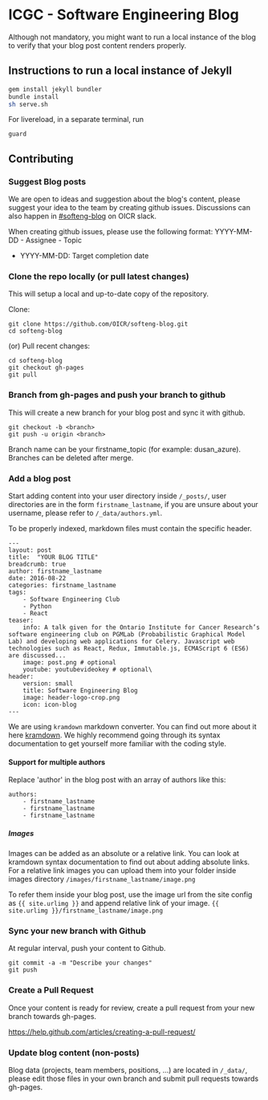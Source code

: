 # ICGC - Software Engineering Blog

Although not mandatory, you might want to run a local instance of the blog to verify that your blog post content renders properly.

## Instructions to run a local instance of Jekyll

```bash
gem install jekyll bundler
bundle install
sh serve.sh
```

For livereload, in a separate terminal, run

```
guard
```

## Contributing

### Suggest Blog posts

We are open to ideas and suggestion about the blog's content, please suggest your idea to the team by creating github issues. Discussions can also happen in [#softeng-blog](https://oicr.slack.com/messages/softeng-blog/) on OICR slack.

When creating github issues, please use the following format: YYYY-MM-DD - Assignee - Topic
 - YYYY-MM-DD: Target completion date

### Clone the repo locally (or pull latest changes)

This will setup a local and up-to-date copy of the repository.

Clone:
```
git clone https://github.com/OICR/softeng-blog.git
cd softeng-blog
```

(or) Pull recent changes:
```
cd softeng-blog
git checkout gh-pages
git pull
```

### Branch from gh-pages and push your branch to github

This will create a new branch for your blog post and sync it with github.
```
git checkout -b <branch>
git push -u origin <branch>
```
Branch name can be your firstname_topic (for example: dusan_azure). Branches can be deleted after merge.

### Add a blog post

Start adding content into your user directory inside `/_posts/`, user directories are in the form `firstname_lastname`, if you are unsure about your username, please refer to `/_data/authors.yml`.

To be properly indexed, markdown files must contain the specific header.

```
---
layout: post
title:  "YOUR BLOG TITLE"
breadcrumb: true
author: firstname_lastname
date: 2016-08-22
categories: firstname_lastname
tags:
    - Software Engineering Club
    - Python
    - React
teaser:
    info: A talk given for the Ontario Institute for Cancer Research’s software engineering club on PGMLab (Probabilistic Graphical Model Lab) and developing web applications for Celery. Javascript web technologies such as React, Redux, Immutable.js, ECMAScript 6 (ES6) are discussed...
    image: post.png # optional
    youtube: youtubevideokey # optional\
header:
    version: small
    title: Software Engineering Blog
    image: header-logo-crop.png
    icon: icon-blog
---
```

We are using `kramdown` markdown converter. You can find out more about it here [kramdown](http://kramdown.gettalong.org). We highly recommend going through its syntax documentation
to get yourself more familiar with the coding style.

#### Support for multiple authors

Replace 'author' in the blog post with an array of authors like this:
```
authors:
    - firstname_lastname
    - firstname_lastname
    - firstname_lastname
```

##### Images

Images can be added as an absolute or a relative link. You can look at kramdown syntax documentation to find out about adding absolute links. For a relative link images you can upload them into your folder inside images directory `/images/firstname_lastname/image.png`

To refer them inside your blog post, use the image url from the site config as `{{ site.urlimg }}` and append relative link of your image. `{{ site.urlimg }}/firstname_lastname/image.png`

### Sync your new branch with Github

At regular interval, push your content to Github.

```
git commit -a -m "Describe your changes"
git push
```

### Create a Pull Request

Once your content is ready for review, create a pull request from your new branch towards gh-pages.

https://help.github.com/articles/creating-a-pull-request/

### Update blog content (non-posts)

Blog data (projects, team members, positions, ...) are located in `/_data/`, please edit those files in your own branch and submit pull requests towards gh-pages.
